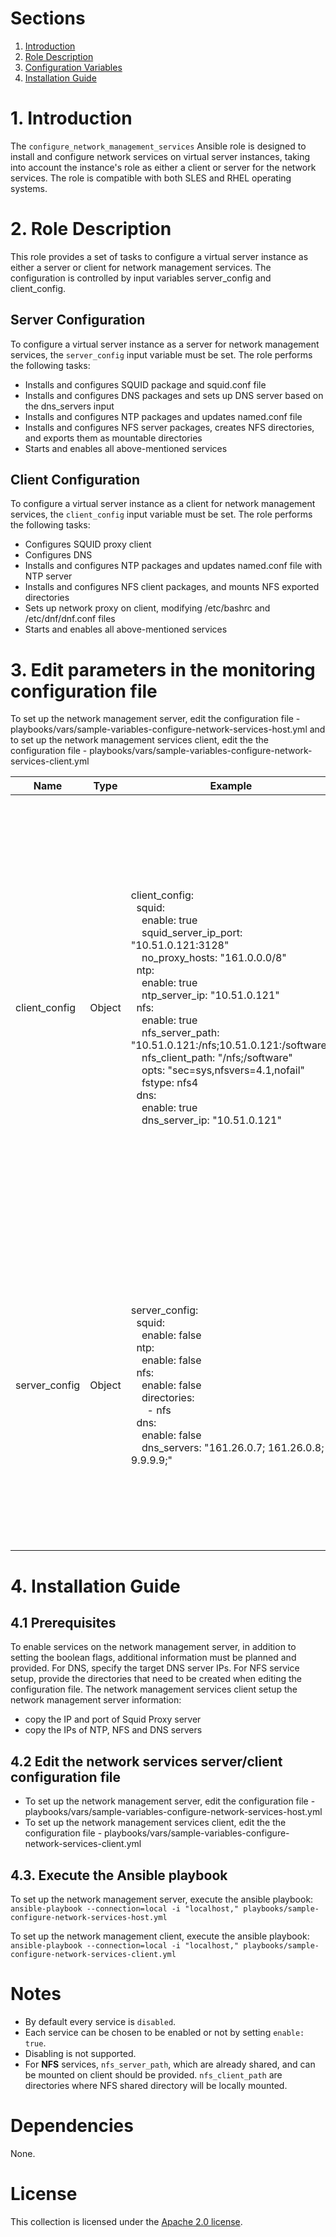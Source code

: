# Sections

1. [Introduction](README.md#1-Introduction)
2. [Role Description](README.md#2-Role-description)
3. [Configuration Variables](README.md#3-Edit-parameters-in-the-monitoring-configuration-file)
4. [Installation Guide](README.md#4-Installation-Guide)

# 1. Introduction

The `configure_network_management_services` Ansible role is designed to install and configure network services on virtual server instances, taking into account the instance's role as either a client or server for the network services.  The role is compatible with both SLES and RHEL operating systems.

# 2. Role Description

This role provides a set of tasks to configure a virtual server instance as either a server or client for network management services. The configuration is controlled by input variables server_config and client_config.

## Server Configuration

To configure a virtual server instance as a server for network management services, the `server_config` input variable must be set. The role performs the following tasks:

- Installs and configures SQUID package and squid.conf file
- Installs and configures DNS packages and sets up DNS server based on the dns_servers input
- Installs and configures NTP packages and updates named.conf file
- Installs and configures NFS server packages, creates NFS directories, and exports them as mountable directories
- Starts and enables all above-mentioned services

## Client Configuration

To configure a virtual server instance as a client for network management services, the `client_config` input variable must be set. The role performs the following tasks:

- Configures SQUID proxy client
- Configures DNS
- Installs and configures NTP packages and updates named.conf file with NTP server
- Installs and configures NFS client packages, and mounts NFS exported directories
- Sets up network proxy on client, modifying /etc/bashrc and /etc/dnf/dnf.conf files
- Starts and enables all above-mentioned services

# 3. Edit parameters in the monitoring configuration file
To set up the network management server, edit the configuration file - playbooks/vars/sample-variables-configure-network-services-host.yml and to set up the network management services client, edit the the configuration file - playbooks/vars/sample-variables-configure-network-services-client.yml

| Name  | Type  |Example  | Description |
|-------|-------|---------|-------------|
| client_config  | Object  |client_config: <br>&nbsp;&nbsp;squid: <br>&nbsp;&nbsp;&nbsp;&nbsp;enable: true <br> &nbsp;&nbsp;&nbsp;&nbsp;squid_server_ip_port: "10.51.0.121:3128" <br> &nbsp;&nbsp;&nbsp;&nbsp;no_proxy_hosts: "161.0.0.0/8" <br> &nbsp;&nbsp;ntp: <br> &nbsp;&nbsp;&nbsp;&nbsp;enable: true <br> &nbsp;&nbsp;&nbsp;&nbsp;ntp_server_ip: "10.51.0.121" <br> &nbsp;&nbsp;nfs: <br> &nbsp;&nbsp;&nbsp;&nbsp;enable: true <br> &nbsp;&nbsp;&nbsp;&nbsp;nfs_server_path: "10.51.0.121:/nfs;10.51.0.121:/software" <br> &nbsp;&nbsp;&nbsp;&nbsp;nfs_client_path: "/nfs;/software" <br> &nbsp;&nbsp;&nbsp;&nbsp;opts: "sec=sys,nfsvers=4.1,nofail" <br> &nbsp;&nbsp;&nbsp;&nbsp;fstype: nfs4 <br> &nbsp;&nbsp;dns: <br> &nbsp;&nbsp;&nbsp;&nbsp;enable: true <br> &nbsp;&nbsp;&nbsp;&nbsp;dns_server_ip: "10.51.0.121" <br> | Configures the host to reach network management services <br> `squid.enable` (bool) - The squid proxy client is set up if this var is set to true <br> `squid.squid_server_ip_port` - The the IP and port for the Squid server <br> `squid.no_proxy_hosts` - Comma-separated list of hosts that bypass the proxy <br> `ntp.enable` (bool) - Enables or disables the NTP service <br> `ntp.ntp_server_ip` - Specifies the IP of the NTP server <br> `nfs.enable` (bool) - Enables or disables the NFS service <br> `nfs.nfs_server_path` - Specifies the path to the NFS server <br> `nfs.nfs_client_path` - Specifies the path on the client for NFS <br> `nfs.opts` - Options for NFS mount command <br> `nfs.fstype` - Filesystem type for NFS <br> `dns.enable` (bool) - Enables or disables the DNS service <br> `dns.dns_server_ip` - Specifies the IP of the DNS server|
| server_config  | Object  |server_config: <br>  &nbsp;&nbsp;squid: <br>    &nbsp;&nbsp;&nbsp;&nbsp;enable: false <br>  &nbsp;&nbsp;ntp: <br>    &nbsp;&nbsp;&nbsp;&nbsp;enable: false <br>  &nbsp;&nbsp;nfs: <br>    &nbsp;&nbsp;&nbsp;&nbsp;enable: false <br>    &nbsp;&nbsp;&nbsp;&nbsp;directories:  <br>&nbsp;&nbsp;&nbsp;&nbsp;&nbsp;&nbsp;- nfs <br> &nbsp;&nbsp;dns: <br>    &nbsp;&nbsp;&nbsp;&nbsp;enable: false <br>    &nbsp;&nbsp;&nbsp;&nbsp;dns_servers: "161.26.0.7; 161.26.0.8; 9.9.9.9;" <br> |Optionally install network services Squid Proxy, NTP, NFS and DNS.<br>`squid.enable` (bool) - if true, installs SQUID package, and configures squid.conf file <br>`ntp.enable` (bool) - if true, Installs and configures NTP packages and updates named.conf file<br>`nfs.enable` (bool) - if true, installs NFS packages, creates NFS directories <br>`nfs.directories` (bool) - list of NFS directories that must be created if they do not already exist. They will be made available as mountable directories. <br>`dns.enable` (bool)- if true, installs and configures DNS packages and sets up DNS server <br>`dns.dns_servers` - user-defined DNS server IPs|

# 4. Installation Guide

## 4.1 Prerequisites 
To enable services on the network management server, in addition to setting the boolean flags, additional information must be planned and provided. For DNS, specify the target DNS server IPs. For NFS service setup, provide the directories that need to be created when editing the configuration file.
The network management services client setup the network management server information:
- copy the IP and port of Squid Proxy server
- copy the IPs of NTP, NFS and DNS servers

## 4.2 Edit the network services server/client configuration file
- To set up the network management server, edit the configuration file - playbooks/vars/sample-variables-configure-network-services-host.yml 
- To set up the network management services client, edit the the configuration file - playbooks/vars/sample-variables-configure-network-services-client.yml

## 4.3. Execute the Ansible playbook
To set up the network management server, execute the ansible playbook:
`ansible-playbook --connection=local -i "localhost," playbooks/sample-configure-network-services-host.yml`

To set up the network management client, execute the ansible playbook:
`ansible-playbook --connection=local -i "localhost," playbooks/sample-configure-network-services-client.yml`

# Notes
- By default every service is `disabled`.
- Each service can be chosen to be enabled or not by setting `enable: true`.
- Disabling is not supported.
- For **NFS** services, `nfs_server_path`, which are already shared, and can be mounted on client should be provided. `nfs_client_path` are directories where NFS shared directory will be locally mounted.

# Dependencies

None.

# License

This collection is licensed under the [Apache 2.0 license](http://www.apache.org/licenses/LICENSE-2.0).